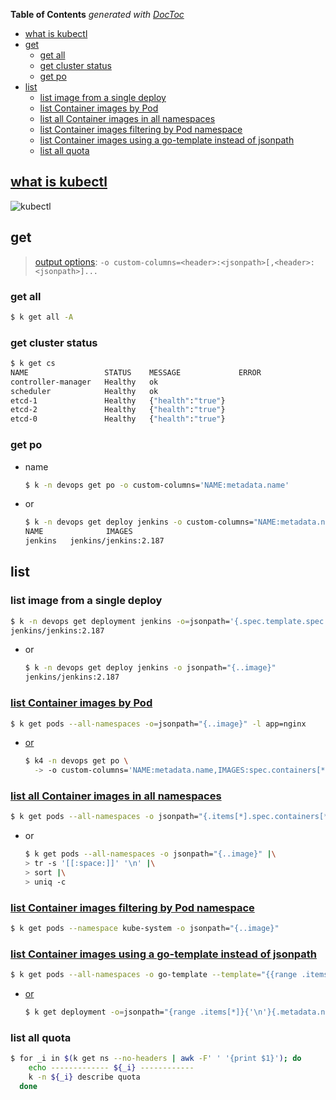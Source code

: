 <!-- START doctoc generated TOC please keep comment here to allow auto update -->
<!-- DON'T EDIT THIS SECTION, INSTEAD RE-RUN doctoc TO UPDATE -->
**Table of Contents**  *generated with [DocToc](https://github.com/thlorenz/doctoc)*

- [what is kubectl](#what-is-kubectl)
- [get](#get)
  - [get all](#get-all)
  - [get cluster status](#get-cluster-status)
  - [get po](#get-po)
- [list](#list)
  - [list image from a single deploy](#list-image-from-a-single-deploy)
  - [list Container images by Pod](#list-container-images-by-pod)
  - [list all Container images in all namespaces](#list-all-container-images-in-all-namespaces)
  - [list Container images filtering by Pod namespace](#list-container-images-filtering-by-pod-namespace)
  - [list Container images using a go-template instead of jsonpath](#list-container-images-using-a-go-template-instead-of-jsonpath)
  - [list all quota](#list-all-quota)

<!-- END doctoc generated TOC please keep comment here to allow auto update -->

## [what is kubectl](https://learnk8s.io/blog/kubectl-productivity/#introduction-what-is-kubectl-)
![kubectl](../screenshot/k8s/k-1.svg.png)


## get
> [output options](https://learnk8s.io/blog/kubectl-productivity/#3-use-the-custom-columns-output-format):
> `-o custom-columns=<header>:<jsonpath>[,<header>:<jsonpath>]...`

### get all
```bash
$ k get all -A
```

### get cluster status
```bash
$ k get cs
NAME                 STATUS    MESSAGE             ERROR
controller-manager   Healthy   ok
scheduler            Healthy   ok
etcd-1               Healthy   {"health":"true"}
etcd-2               Healthy   {"health":"true"}
etcd-0               Healthy   {"health":"true"}
```

### get po
- name
  ```bash
  $ k -n devops get po -o custom-columns='NAME:metadata.name'
  ```
- or
  ```bash
  $ k -n devops get deploy jenkins -o custom-columns="NAME:metadata.name, IMAGES:..image"
  NAME              IMAGES
  jenkins   jenkins/jenkins:2.187
  ```

## list
### list image from a single deploy
```bash
$ k -n devops get deployment jenkins -o=jsonpath='{.spec.template.spec.containers[:1].image}'
jenkins/jenkins:2.187
```
- or
  ```bash
  $ k -n devops get deploy jenkins -o jsonpath="{..image}"
  jenkins/jenkins:2.187
  ```

### [list Container images by Pod](https://kubernetes.io/docs/tasks/access-application-cluster/list-all-running-container-images/#list-container-images-by-pod)
```bash
$ k get pods --all-namespaces -o=jsonpath="{..image}" -l app=nginx
```

- [or](https://learnk8s.io/blog/kubectl-productivity/#3-use-the-custom-columns-output-format)
  ```bash
  $ k4 -n devops get po \
    -> -o custom-columns='NAME:metadata.name,IMAGES:spec.containers[*].image'
  ```

### [list all Container images in all namespaces](https://kubernetes.io/docs/tasks/access-application-cluster/list-all-running-container-images/#list-all-container-images-in-all-namespaces)
```bash
$ k get pods --all-namespaces -o jsonpath="{.items[*].spec.containers[*].image}"
```
- or
  ```bash
  $ k get pods --all-namespaces -o jsonpath="{..image}" |\
  > tr -s '[[:space:]]' '\n' |\
  > sort |\
  > uniq -c
  ```

### [list Container images filtering by Pod namespace](https://kubernetes.io/docs/tasks/access-application-cluster/list-all-running-container-images/#list-container-images-filtering-by-pod-namespace)
```bash
$ k get pods --namespace kube-system -o jsonpath="{..image}"
```

### [list Container images using a go-template instead of jsonpath](https://kubernetes.io/docs/tasks/access-application-cluster/list-all-running-container-images/#list-container-images-using-a-go-template-instead-of-jsonpath)
```bash
$ k get pods --all-namespaces -o go-template --template="{{range .items}}{{range .spec.containers}}{{.image}} {{end}}{{end}}"
```

- [or](https://stackoverflow.com/a/52736186/2940319)
  ```bash
  $ k get deployment -o=jsonpath="{range .items[*]}{'\n'}{.metadata.name}{':\t'}{range .spec.template.spec.containers[*]}{.image}{', '}{end}{end}"
  ```

### list all quota
```bash
$ for _i in $(k get ns --no-headers | awk -F' ' '{print $1}'); do
    echo ------------- ${_i} ------------
    k -n ${_i} describe quota
  done
```
